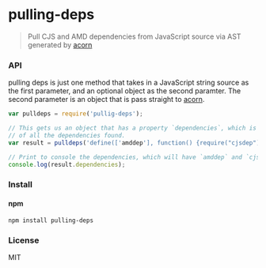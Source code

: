 # pulling-deps
>Pull CJS and AMD dependencies from JavaScript source via AST generated by [acorn](http://marijnhaverbeke.nl/acorn/)

### API
pulling deps is just one method that takes in a JavaScript string source as the first parameter, and an optional object as the second paramter.  The second parameter is an object that is pass straight to [acorn](http://marijnhaverbeke.nl/acorn/).

```javascript
var pulldeps = require('pullig-deps');

// This gets us an object that has a property `dependencies`, which is an array
// of all the dependencies found.
var result = pulldeps('define(['amddep'], function() {require("cjsdep") {}}');

// Print to console the dependencies, which will have `amddep` and `cjsdep`
console.log(result.dependencies);
```

### Install

#### npm
```
npm install pulling-deps
```

### License
MIT
